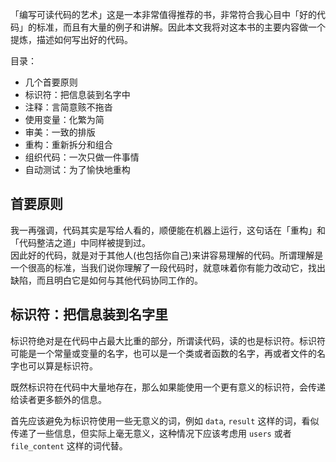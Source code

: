 「编写可读代码的艺术」这是一本非常值得推荐的书，非常符合我心目中「好的代码」的标准，而且有大量的例子和讲解。因此本文我将对这本书的主要内容做一个提炼，描述如何写出好的代码。

目录：

* 几个首要原则
* 标识符：把信息装到名字中
* 注释：言简意赅不拖沓
* 使用变量：化繁为简
* 审美：一致的排版
* 重构：重新拆分和组合
* 组织代码：一次只做一件事情
* 自动测试：为了愉快地重构

## 首要原则
我一再强调，代码其实是写给人看的，顺便能在机器上运行，这句话在「重构」和「代码整洁之道」中同样被提到过。  
因此好的代码，就是对于其他人(也包括你自己)来讲容易理解的代码。所谓理解是一个很高的标准，当我们说你理解了一段代码时，就意味着你有能力改动它，找出缺陷，而且明白它是如何与其他代码协同工作的。

## 标识符：把信息装到名字里
标识符绝对是在代码中占最大比重的部分，所谓读代码，读的也是标识符。标识符可能是一个常量或变量的名字，也可以是一个类或者函数的名字，再或者文件的名字也可以算是标识符。  

既然标识符在代码中大量地存在，那么如果能使用一个更有意义的标识符，会传递给读者更多额外的信息。

首先应该避免为标识符使用一些无意义的词，例如 `data`, `result` 这样的词，看似传递了一些信息，但实际上毫无意义，这种情况下应该考虑用 `users` 或者 `file_content` 这样的词代替。
